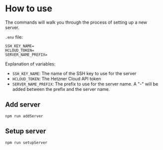 # How to use

The commands will walk you through the process of setting up a new server.

`.env` file:

```
SSH_KEY_NAME=
HCLOUD_TOKEN=
SERVER_NAME_PREFIX=
```

Explanation of variables:

- `SSH_KEY_NAME`: The name of the SSH key to use for the server
- `HCLOUD_TOKEN`: The Hetzner Cloud API token
- `SERVER_NAME_PREFIX`: The prefix to use for the server name. A "-" will be added between the prefix and the server name.

## Add server

```
npm run addServer
```

## Setup server

```
npm run setupServer
```
